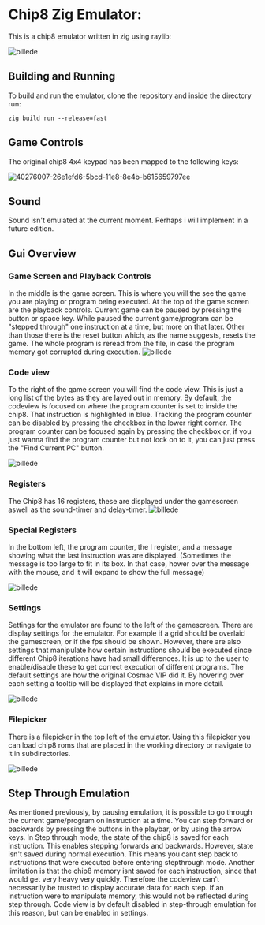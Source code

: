 # Chip8 Zig Emulator:
This is a chip8 emulator written in zig using raylib:

![billede](https://github.com/user-attachments/assets/09968250-4190-429b-8984-8a560cd2a007)

## Building and Running
To build and run the emulator, clone the repository and inside the directory run: 
```
zig build run --release=fast
```

## Game Controls
The original chip8 4x4 keypad has been mapped to the following keys:

![40276007-26e1efd6-5bcd-11e8-8e4b-b615659797ee](https://github.com/user-attachments/assets/a2e32e0e-80c4-489f-9bc5-b9a412e70474)

## Sound
Sound isn't emulated at the current moment. Perhaps i will implement in a future edition.

## Gui Overview
### Game Screen and Playback Controls
In the middle is the game screen. This is where you will the see the game you are playing or program being executed.
At the top of the game screen are the playback controls. Current game can be paused by pressing the button or space key. 
While paused the current game/program can be "stepped through" one instruction at a time, but more on that later.
Other than those there is the reset button which, as the name suggests, resets the game. The whole program is reread from the file, in case the program memory got corrupted during execution.
![billede](https://github.com/user-attachments/assets/9eb6caa7-9187-4f6d-a93b-6a0978e158bf)

### Code view
To the right of the game screen you will find the code view. This is just a long list of the bytes as they are layed out in memory. 
By default, the codeview is focused on where the program counter is set to inside the chip8. That instruction is highlighted in blue.
Tracking the program counter can be disabled by pressing the checkbox in the lower right corner.
The program counter can be focused again by pressing the checkbox or, if you just wanna find the program counter but not lock on to it, you can just press the "Find Current PC" button.

![billede](https://github.com/user-attachments/assets/6d4b7049-f670-448d-bf91-70da2de2cd2d)

### Registers
The Chip8 has 16 registers, these are displayed under the gamescreen aswell as the sound-timer and delay-timer. 
![billede](https://github.com/user-attachments/assets/9a492fa7-cead-4f80-a36d-35f2082657c0)

### Special Registers
In the bottom left, the program counter, the I register, and a message showing what the last instruction was are displayed. (Sometimes the message is too large to fit in its box. In that case, hower over the message with the mouse, and it will expand to show the full message)

![billede](https://github.com/user-attachments/assets/0c27988e-eebb-4774-866b-5dd41f34c2e5)

### Settings
Settings for the emulator are found to the left of the gamescreen. There are display settings for the emulator. For example if a grid should be overlaid the gamescreen, or if the fps should be shown. 
However, there are also settings that manipulate how certain instructions should be executed since different Chip8 iterations have had small differences. It is up to the user to enable/disable these to get correct execution of different programs.
The default settings are how the original Cosmac VIP did it.
By hovering over each setting a tooltip will be displayed that explains in more detail.

![billede](https://github.com/user-attachments/assets/646f21eb-535c-4134-be27-d4b0f00b9022)


### Filepicker
There is a filepicker in the top left of the emulator. Using this filepicker you can load chip8 roms that are placed in the working directory or navigate to it in subdirectories.

![billede](https://github.com/user-attachments/assets/8f938751-43ac-4542-8766-e2ee1a88d872)

## Step Through Emulation
As mentioned previously, by pausing emulation, it is possible to go through the current game/program on instruction at a time. You can step forward or backwards by pressing the buttons in the playbar, or by using the arrow keys.
In Step through mode, the state of the chip8 is saved for each instruction. This enables stepping forwards and backwards. However, state isn't saved during normal execution. 
This means you cant step back to instructions that were executed before entering stepthrough mode. 
Another limitation is that the chip8 memory isnt saved for each instruction, since that would get very heavy very quickly. Therefore the codeview can't necessarily be trusted to display accurate data for each step.
If an instruction were to manipulate memory, this would not be reflected during step through.
Code view is by default disabled in step-through emulation for this reason, but can be enabled in settings.
